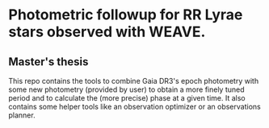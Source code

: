 # Photometric followup for RR Lyrae stars observed with WEAVE.
## Master's thesis
This repo contains the tools to combine Gaia DR3's epoch photometry with some new photometry (provided by user) to obtain a more finely tuned period and to calculate the (more precise) phase at a given time.
It also contains some helper tools like an observation optimizer or an observations planner. 
